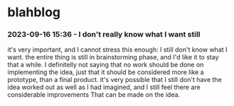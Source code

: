 # blahblog

### 2023-09-16 15:36 - I don't really know what I want still

it's very important, and I cannot stress this enough: I still don't know what I want. the entire thing is still in brainstorming phase, and I'd like it to stay that a while. I definitelly not saying that no work should be done on implementing the idea, just that it should be considered more like a prototype, than a final product. it's very possible that I still don't have the idea worked out as well as I had imagined, and I still feel there are considerable improvements That can be made on the idea.
